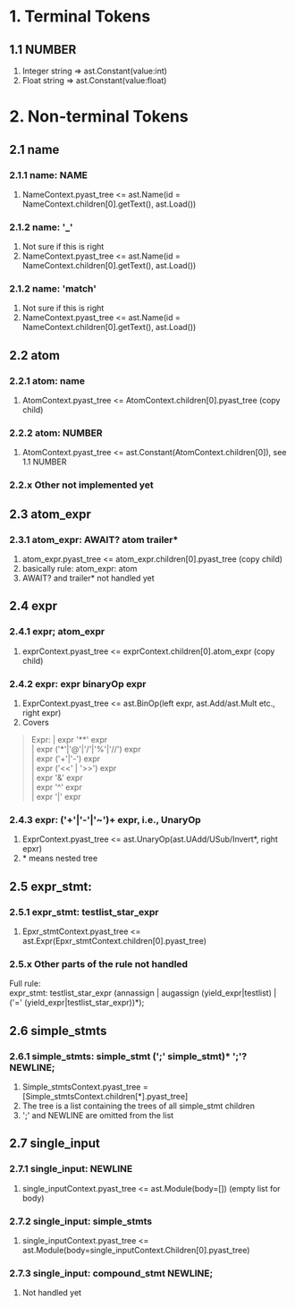 # 1. Terminal Tokens
## 1.1 NUMBER
1. Integer string => ast.Constant(value:int)
2. Float string => ast.Constant(value:float)

# 2. Non-terminal Tokens
## 2.1 name
### 2.1.1 name: NAME
1. NameContext.pyast_tree <= ast.Name(id = NameContext.children[0].getText(), 
                                      ast.Load())
### 2.1.2 name: '_'
1. Not sure if this is right
2. NameContext.pyast_tree <= ast.Name(id = NameContext.children[0].getText(), 
                                      ast.Load())
### 2.1.2 name: 'match'
1. Not sure if this is right
2. NameContext.pyast_tree <= ast.Name(id = NameContext.children[0].getText(), 
                                      ast.Load())
## 2.2 atom
### 2.2.1 atom: name
1. AtomContext.pyast_tree <= AtomContext.children[0].pyast_tree (copy child)
### 2.2.2 atom: NUMBER
1. AtomContext.pyast_tree <= ast.Constant(AtomContext.children[0]), see 1.1 NUMBER
### 2.2.x Other not implemented yet

## 2.3 atom_expr
### 2.3.1 atom_expr: AWAIT? atom trailer*
1. atom_expr.pyast_tree <= atom_expr.children[0].pyast_tree (copy child)
2. basically rule: atom_expr: atom
3. AWAIT? and trailer* not handled yet

## 2.4 expr
### 2.4.1 expr; atom_expr
1. exprContext.pyast_tree <= exprContext.children[0].atom_expr (copy child)
### 2.4.2 expr: expr binaryOp expr
1. ExprContext.pyast_tree <= ast.BinOp(left expr, ast.Add/ast.Mult etc., right expr)
2. Covers
> Expr:   | expr '**' expr <br/>
>    | expr ('*'|'@'|'/'|'%'|'//') expr <br/>
>    | expr ('+'|'-') expr <br/>
>    | expr ('<<' | '>>') expr <br/>
>    | expr '&' expr <br/>
>    | expr '^' expr <br/>
>    | expr '|' expr <br/>
### 2.4.3 expr: ('+'|'-'|'~')+ expr, i.e., UnaryOp 
1. ExprContext.pyast_tree <= ast.UnaryOp(ast.UAdd/USub/Invert*, right epxr)
2. \* means nested tree

## 2.5 expr_stmt:
### 2.5.1 expr_stmt: testlist_star_expr
1. Epxr_stmtContext.pyast_tree <= ast.Expr(Epxr_stmtContext.children[0].pyast_tree)
### 2.5.x Other parts of the rule not handled
Full rule:<br/>
expr_stmt: testlist_star_expr (annassign | augassign (yield_expr|testlist) |
                     ('=' (yield_expr|testlist_star_expr))*);

## 2.6 simple_stmts
### 2.6.1 simple_stmts: simple_stmt (';' simple_stmt)* ';'? NEWLINE;
1. Simple_stmtsContext.pyast_tree = [Simple_stmtsContext.children[*].pyast_tree]
2. The tree is a list containing the trees of all simple_stmt children 
3. ';' and NEWLINE are omitted from the list

## 2.7 single_input
### 2.7.1 single_input: NEWLINE
1. single_inputContext.pyast_tree <= ast.Module(body=[]) (empty list for body)
### 2.7.2 single_input: simple_stmts
1. single_inputContext.pyast_tree <= ast.Module(body=single_inputContext.Children[0].pyast_tree)
### 2.7.3 single_input: compound_stmt NEWLINE;
1. Not handled yet

